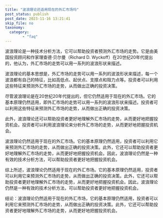 ```yaml
---
title: "波浪理论还适用现在的外汇市场吗"
post_status: publish
post_date: 2023-11-16 13:21:41
skip_file: no
taxonomy:
  category:
        - "faq"
---
```


波浪理论是一种技术分析方法，它可以帮助投资者预测外汇市场的走势。它是由美国投资顾问和作家理查德·贝尔曼（Richard D. Wyckoff）在20世纪20年代提出的，他认为，外汇市场的走势可以用一系列的波浪形状来描述。

波浪理论的基本思想是，外汇市场的走势可以用一系列的波浪形状来描述，每一个波浪都有自己的特征，比如高低点、起伏点、支撑点和阻力点等。投资者可以利用这些特征来预测外汇市场的走势，从而做出正确的投资决策。

尽管波浪理论是在20世纪20年代提出的，但它仍然适用于现在的外汇市场。它的基本原理仍然适用，即外汇市场的走势可以用一系列的波浪形状来描述。投资者可以利用这些特征来预测外汇市场的走势，从而做出正确的投资决策。

此外，波浪理论还可以帮助投资者更好地理解外汇市场的走势，从而更好地把握投资机会。投资者可以利用波浪理论来分析外汇市场的走势，从而更好地把握投资机会。

波浪理论仍然适用于现在的外汇市场。它的基本原理仍然适用，投资者可以利用它来预测外汇市场的走势，从而做出正确的投资决策。此外，它还可以帮助投资者更好地理解外汇市场的走势，从而更好地把握投资机会。因此，波浪理论仍然是一种有效的技术分析方法，可以帮助投资者更好地把握投资机会。

综上所述，波浪理论仍然适用于现在的外汇市场。它的基本原理仍然适用，投资者可以利用它来预测外汇市场的走势，从而做出正确的投资决策。此外，它还可以帮助投资者更好地理解外汇市场的走势，从而更好地把握投资机会。因此，波浪理论仍然是一种有效的技术分析方法，可以帮助投资者更好地把握投资机会。

结论：波浪理论仍然适用于现在的外汇市场，它的基本原理仍然适用，投资者可以利用它来预测外汇市场的走势，从而做出正确的投资决策。此外，它还可以帮助投资者更好地理解外汇市场的走势，从而更好地把握投资机会。
